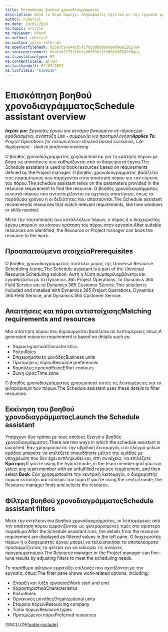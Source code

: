 ```yaml
---
title: Επισκόπηση βοηθού χρονοδιαγράμματος
description: Αυτό το θέμα παρέχει πληροφορίες σχετικά με την εργασία με τον βοηθό χρονοδιαγράμματος για την κράτηση πόρων.
author: ruhercul
ms.date: 10/01/2020
ms.topic: article
ms.reviewer: kfend
ms.author: ruhercul
ms.custom: intro-internal
ms.openlocfilehash: 83583c97e4ecb5f1fdc0d8d98098afe8e12d27e4
ms.sourcegitcommit: 0fafe022731f0e1e8693382ff906e3f8541d34ca
ms.translationtype: HT
ms.contentlocale: el-GR
ms.lasthandoff: 07/07/2021
ms.locfileid: "6368116"
---
```

# <a name="schedule-assistant-overview"></a><span data-ttu-id="e7a8e-103">Επισκόπηση βοηθού χρονοδιαγράμματος</span><span class="sxs-lookup"><span data-stu-id="e7a8e-103">Schedule assistant overview</span></span>

<span data-ttu-id="e7a8e-104">_**Ισχύει για:** Εργασίες έργου για σενάρια βασισμένα σε πόρους/μη εφοδιασμένα, ανάπτυξη Lite - συμφωνία για προτιμολόγηση_</span><span class="sxs-lookup"><span data-stu-id="e7a8e-104">_**Applies To:** Project Operations for resource/non-stocked based scenarios, Lite deployment - deal to proforma invoicing_</span></span>

<span data-ttu-id="e7a8e-105">Ο βοηθός χρονοδιαγράμματος χρησιμοποιείται για τη κράτηση πόρων με βάση τις απαιτήσεις που καθορίζονται από το διαχειριστή έργου.</span><span class="sxs-lookup"><span data-stu-id="e7a8e-105">The Schedule assistant is used to book resources based on requirements defined by the Project manager.</span></span> <span data-ttu-id="e7a8e-106">Ο βοηθός χρονοδιαγράμματος βασίζεται στις παραμέτρους που παρέχονται στην απαίτηση πόρου για την εύρεση του πόρου.</span><span class="sxs-lookup"><span data-stu-id="e7a8e-106">The schedule assistant relies on the parameters provided in the resource requirement to find the resource.</span></span> <span data-ttu-id="e7a8e-107">Ο βοηθός χρονοδιαγράμματος συνιστά πόρους που αντιστοιχίζονται σε σχετικές απαιτήσεις, όπως τα παράθυρα χρόνου ή οι δεξιότητες που απαιτούνται.</span><span class="sxs-lookup"><span data-stu-id="e7a8e-107">The Schedule assistant recommends resources that match relevant requirements, like time windows or skills needed.</span></span>

<span data-ttu-id="e7a8e-108">Μετά την ταυτοποίηση των κατάλληλων πόρων, ο πόρος ή ο διαχειριστής έργου μπορούν να κάνουν κράτηση του πόρου στην εργασία.</span><span class="sxs-lookup"><span data-stu-id="e7a8e-108">After suitable resources are identified, the Resource or Project manager can book the resource to the work.</span></span>

## <a name="prerequisites"></a><span data-ttu-id="e7a8e-109">Προαπαιτούμενα στοιχεία</span><span class="sxs-lookup"><span data-stu-id="e7a8e-109">Prerequisites</span></span>

<span data-ttu-id="e7a8e-110">Ο βοηθός χρονοδιαγράμματος αποτελεί μέρος της Universal Resource Scheduling λύσης.</span><span class="sxs-lookup"><span data-stu-id="e7a8e-110">The Schedule assistant is a part of the Universal Resource Scheduling solution.</span></span> <span data-ttu-id="e7a8e-111">Αυτή η λύση συμπεριλαμβάνεται και εγκαθίσταται με το Dynamics 365 Project Operations, το Dynamics 365 Field Service και το Dynamics 365 Customer Service.</span><span class="sxs-lookup"><span data-stu-id="e7a8e-111">This solution is included and installed with Dynamics 365 Project Operations, Dynamics 365 Field Service, and Dynamics 365 Customer Service.</span></span>

## <a name="matching-requirements-and-resources"></a><span data-ttu-id="e7a8e-112">Απαιτήσεις και πόροι αντιστοίχισης</span><span class="sxs-lookup"><span data-stu-id="e7a8e-112">Matching requirements and resources</span></span>

<span data-ttu-id="e7a8e-113">Μια απαίτηση πόρου που δημιουργείται βασίζεται σε λεπτομέρειες όπως:</span><span class="sxs-lookup"><span data-stu-id="e7a8e-113">A generated resource requirement is based on details such as:</span></span>

-   <span data-ttu-id="e7a8e-114">Χαρακτηριστικά</span><span class="sxs-lookup"><span data-stu-id="e7a8e-114">Characteristics</span></span>
-   <span data-ttu-id="e7a8e-115">Ρόλοι</span><span class="sxs-lookup"><span data-stu-id="e7a8e-115">Roles</span></span>
-   <span data-ttu-id="e7a8e-116">Επιχειρηματικές μονάδες</span><span class="sxs-lookup"><span data-stu-id="e7a8e-116">Business units</span></span>
-   <span data-ttu-id="e7a8e-117">Προτιμήσεις πόρου</span><span class="sxs-lookup"><span data-stu-id="e7a8e-117">Resource preferences</span></span>
-   <span data-ttu-id="e7a8e-118">Καμπύλες προσπάθειας</span><span class="sxs-lookup"><span data-stu-id="e7a8e-118">Effort contours</span></span>
-   <span data-ttu-id="e7a8e-119">Ζώνη ώρας</span><span class="sxs-lookup"><span data-stu-id="e7a8e-119">Time zone</span></span>

<span data-ttu-id="e7a8e-120">Ο βοηθός χρονοδιαγράμματος χρησιμοποιεί αυτές τις λεπτομέρειες για το φιλτράρισμα των πόρων.</span><span class="sxs-lookup"><span data-stu-id="e7a8e-120">The Schedule assistant uses these details to filter resources.</span></span>

## <a name="launch-the-schedule-assistant"></a><span data-ttu-id="e7a8e-121">Εκκίνηση του βοηθού χρονοδιαγράμματος</span><span class="sxs-lookup"><span data-stu-id="e7a8e-121">Launch the Schedule assistant</span></span>

<span data-ttu-id="e7a8e-122">Υπάρχουν δύο τρόποι με τους οποίους ξεκινά ο βοηθός χρονοδιαγράμματος.</span><span class="sxs-lookup"><span data-stu-id="e7a8e-122">There are two ways in which the schedule assistant is launched.</span></span> <span data-ttu-id="e7a8e-123">Εάν χρησιμοποιείτε την υβριδική λειτουργία, στο πλέγμα μελών ομάδας μπορείτε να επιλέξετε οποιοδήποτε μέλος της ομάδας με υποχρέωση που δεν έχει εκπληρωθεί και, στη συνέχεια, να επιλέξετε **Κράτηση**.</span><span class="sxs-lookup"><span data-stu-id="e7a8e-123">If you're using the hybrid mode, in the team member grid you can select any team member with an unfulfilled resource requirement, and then select **Book**.</span></span> <span data-ttu-id="e7a8e-124">Εάν χρησιμοποιείτε την κεντρική λειτουργία, ο διαχειριστής πόρων εντοπίζει και επιλέγει τον πόρο.</span><span class="sxs-lookup"><span data-stu-id="e7a8e-124">If you're using the central mode, the Resource manager finds and selects the resource.</span></span>

## <a name="schedule-assistant-filters"></a><span data-ttu-id="e7a8e-125">Φίλτρα βοηθού χρονοδιαγράμματος</span><span class="sxs-lookup"><span data-stu-id="e7a8e-125">Schedule assistant filters</span></span>

<span data-ttu-id="e7a8e-126">Μετά την εκτέλεση του βοηθού χρονοδιαγράμματος, οι λεπτομέρειες από την απαίτηση πόρου εμφανίζονται ως φιλτραρισμένες τιμές στο αριστερό παράθυρο.</span><span class="sxs-lookup"><span data-stu-id="e7a8e-126">After the Schedule assistant runs, the details from the resource requirement are displayed as filtered values in the left pane.</span></span> <span data-ttu-id="e7a8e-127">Ο διαχειριστής πόρων ή ο διαχειριστής έργου μπορεί να τελειοποιήσει τα αποτελέσματα προσαρμόζοντας τα φίλτρα για να καλύψει τις ανάγκες προγραμματισμού.</span><span class="sxs-lookup"><span data-stu-id="e7a8e-127">The Resource manager or the Project manager can fine-tune results by adjusting filters to meet the scheduling needs.</span></span>

<span data-ttu-id="e7a8e-128">Το παράθυρο φίλτρων εμφανίζει επιλογές που σχετίζονται με την εργασία, όπως:</span><span class="sxs-lookup"><span data-stu-id="e7a8e-128">The filter pane shows work-related options, including:</span></span>

-   <span data-ttu-id="e7a8e-129">Έναρξη και λήξη εργασίας</span><span class="sxs-lookup"><span data-stu-id="e7a8e-129">Work start and end</span></span>
-   <span data-ttu-id="e7a8e-130">Χαρακτηριστικά</span><span class="sxs-lookup"><span data-stu-id="e7a8e-130">Characteristics</span></span>
-   <span data-ttu-id="e7a8e-131">Ρόλοι</span><span class="sxs-lookup"><span data-stu-id="e7a8e-131">Roles</span></span>
-   <span data-ttu-id="e7a8e-132">Οργανικές μονάδες</span><span class="sxs-lookup"><span data-stu-id="e7a8e-132">Organizational units</span></span>
-   <span data-ttu-id="e7a8e-133">Εταιρεία πόρων</span><span class="sxs-lookup"><span data-stu-id="e7a8e-133">Resourcing company</span></span>
-   <span data-ttu-id="e7a8e-134">Τύποι πόρων</span><span class="sxs-lookup"><span data-stu-id="e7a8e-134">Resource types</span></span>
-   <span data-ttu-id="e7a8e-135">Προτιμώμενοι πόροι</span><span class="sxs-lookup"><span data-stu-id="e7a8e-135">Preferred resources</span></span>


[!INCLUDE[footer-include](../includes/footer-banner.md)]